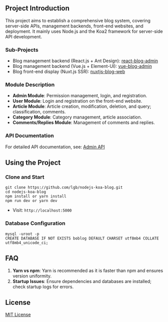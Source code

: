 
## Project Introduction
This project aims to establish a comprehensive blog system, covering server-side APIs, management backends, front-end websites, and deployment. It mainly uses Node.js and the Koa2 framework for server-side API development.

### Sub-Projects
- Blog management backend (React.js + Ant Design): [react-blog-admin](https://github.com/lfb/react-blog-admin)
- Blog management backend (Vue.js + Element-UI): [vue-blog-admin](https://github.com/lfb/vue-blog-admin)
- Blog front-end display (Nuxt.js SSR): [nuxtjs-blog-web](https://github.com/lfb/nuxtjs-blog-web)

### Module Description
- **Admin Module**: Permission management, login, and registration.
- **User Module**: Login and registration on the front-end website.
- **Article Module**: Article creation, modification, deletion, and query; classification, comments.
- **Category Module**: Category management, article association.
- **Comments/Replies Module**: Management of comments and replies.

### API Documentation
For detailed API documentation, see: [Admin API](https://github.com/lfb/nodejs-koa-blog/blob/master/doc/admin.md)

## Using the Project
### Clone and Start
```
git clone https://github.com/lgb/nodejs-koa-blog.git
cd nodejs-koa-blog
npm install or yarn install
npm run dev or yarn dev
```
- Visit: `http://localhost:5000`

### Database Configuration
```
mysql -uroot -p
CREATE DATABASE IF NOT EXISTS boblog DEFAULT CHARSET utf8mb4 COLLATE utf8mb4_unicode_ci;
```

## FAQ
1. **Yarn vs npm**: Yarn is recommended as it is faster than npm and ensures version uniformity.
2. **Startup Issues**: Ensure dependencies and databases are installed; check startup logs for errors.

## License
[MIT License](https://github.com/lfb/nodejs-koa-blog/blob/master/LICENSE)
